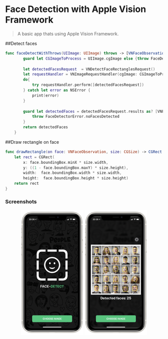 # Face Detection with Apple Vision Framework
>A basic app thats using Apple Vision Framework.

##Detect faces

```swift
func faceDetectWithThrows(UIImage: UIImage) throws -> [VNFaceObservation]{
        guard let CGImageToProcess = UIImage.cgImage else {throw FaceDetectorError.loadingImageError}
        
        let detectedFacesRequest  = VNDetectFaceRectanglesRequest()
        let requestHandler = VNImageRequestHandler(cgImage: CGImageToProcess)
        do{
            try requestHandler.perform([detectedFacesRequest])
        } catch let error as NSError {
            print(error)
        }
        
        guard let detectedFaces = detectedFacesRequest.results as? [VNFaceObservation] else {
            throw FaceDetectorError.noFacesDetected
        }
        return detectedFaces
    }
```  

##Draw rectangle on face

```swift
func drawRectangle(on face: VNFaceObservation, size: CGSize) -> CGRect {
    let rect = CGRect(
        x: face.boundingBox.minX * size.width,
        y: ((1 - face.boundingBox.maxY) * size.height),
        width:  face.boundingBox.width * size.width,
        height:  face.boundingBox.height * size.height)
    return rect
}
```
 <h3>Screenshots</h3>
 <p align="center">
   <img src="screen1.PNG" alt="drawing" width="200"/>
   <img src="screen2.PNG" alt="drawing" width="200"/>
 </p>
  
